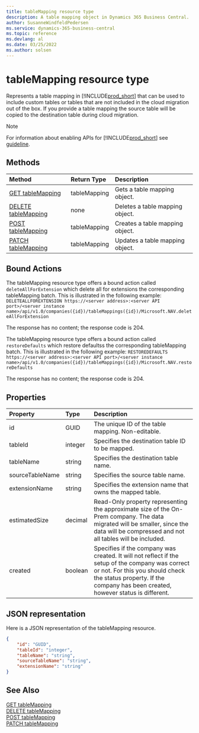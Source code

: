 ```yaml
---
title: tableMapping resource type
description: A table mapping object in Dynamics 365 Business Central.
author: SusanneWindfeldPedersen
ms.service: dynamics-365-business-central
ms.topic: reference
ms.devlang: al
ms.date: 03/25/2022
ms.author: solsen
---
```


# tableMapping resource type

<!-- START>DO_NOT_EDIT -->
<!-- IMPORTANT:Do not edit any of the content between here and the END>DO_NOT_EDIT. -->
Represents a table mapping in [!INCLUDE[prod_short](../../../includes/prod_short.md)] that can be used to include custom tables or tables that are not included in the cloud migration out of the box. If you provide a table mapping the source table will be copied to the destination table during cloud migration.

> [!NOTE]
> For information about enabling APIs for [!INCLUDE[prod_short](../../../includes/prod_short.md)] see [guideline](../../../api-reference/v2.0/endpoints-apis-for-dynamics.md).

## Methods

| Method | Return Type|Description |
|:--------------------|:-----------|:-------------------------|
|[GET tableMapping](../api/dynamics_tablemapping_get.md)|tableMapping|Gets a table mapping object.|
|[DELETE tableMapping](../api/dynamics_tablemapping_delete.md)|none|Deletes a table mapping object.|
|[POST tableMapping](../api/dynamics_tablemapping_create.md)|tableMapping|Creates a table mapping object.|
|[PATCH tableMapping](../api/dynamics_tablemapping_update.md)|tableMapping|Updates a table mapping object.|

## Bound Actions

The tableMapping resource type offers a bound action called `deleteAllForExtension` which delete all for extensions the corresponding tableMapping batch.
This is illustrated in the following example:
`DELETEALLFOREXTENSION https://<server address>:<server API port>/<server instance name>/api/v1.0/companies({id})/tableMappings({id})/Microsoft.NAV.deleteAllForExtension`

The response has no content; the response code is 204.

The tableMapping resource type offers a bound action called `restoreDefaults` which restore defaultss the corresponding tableMapping batch.
This is illustrated in the following example:
`RESTOREDEFAULTS https://<server address>:<server API port>/<server instance name>/api/v1.0/companies({id})/tableMappings({id})/Microsoft.NAV.restoreDefaults`

The response has no content; the response code is 204.


## Properties

| Property           | Type   |Description     |
|:-------------------|:-------|:---------------|
|id|GUID|The unique ID of the table mapping. Non-editable.|
|tableId|integer|Specifies the destination table ID to be mapped.|
|tableName|string|Specifies the destination table name.|
|sourceTableName|string|Specifies the source table name.|
|extensionName|string|Specifies the extension name that owns the mapped table.|
|estimatedSize|decimal|Read-Only property representing the approximate size of the On-Prem company. The data migrated will be smaller, since the data will be compressed and not all tables will be included.|
|created|boolean|Specifies if the company was created. It will not reflect if the setup of the company was correct or not. For this you should check the status property. If the company has been created, however status is different.|


## JSON representation

Here is a JSON representation of the tableMapping resource.


```json
{
    "id": "GUID",
    "tableId": "integer",
    "tableName": "string",
    "sourceTableName": "string",
    "extensionName": "string"
}
```
<!-- IMPORTANT: END>DO_NOT_EDIT -->

## See Also
[GET tableMapping](../api/dynamics_tablemapping_get.md)  
[DELETE tableMapping](../api/dynamics_tablemapping_delete.md)  
[POST tableMapping](../api/dynamics_tablemapping_create.md)  
[PATCH tableMapping](../api/dynamics_tablemapping_update.md)
